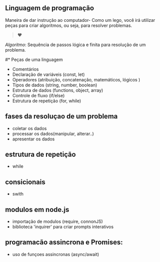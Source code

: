 ## Linguagem de programação

Maneira de dar instrução ao computador-
Como um lego, você irá utilizar peças para criar algoritmos, ou seja, para resolver problemas.
>♥

*Algoritmo*: Sequência de passos lógica e finita para resolução de um problema.

#* Peças de uma linguagem
- Comentários
- Declaração de
variáveis (const, let)
- Operadores (atribuição, concatenação, matemáticos, lógicos )
- Tipos de dados (string, number, boolean)
- Estrutura de dados (functions, object, array)
- Controle de fluxo (if/else)
- Estrutura de repetição (for, while)

## fases da resoluçao de um problema

- coletar os dados
- processar os dados(manipular, alterar..)
- apresentar os dados

## estrutura de repetição

- while

## consicionais 
- swith

## modulos em node.js

- importação de modulos (require, connonJS)
- biblioteca 'inquirer' para criar prompts interativos

## programacão assincrona e Promises:
- uso de funçoes assincronas (async/await)